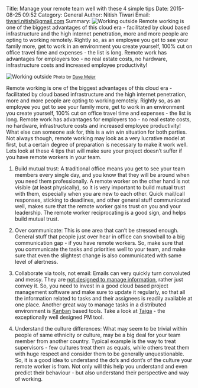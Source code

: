 Title: Manage your remote team well with these 4 simple tips
Date: 2015-08-25 09:52
Category: General
Author: Nitish Tiwari
Email: tiwari.nitish@gmail.com
Summary: ![Working outside]({filename}/images/2015-08-25_manage_your_remote_team_well_with_these_4_simple_tips/laptop-notebook-working-outside.jpg "Working outside") Remote working is one of the biggest advantages of this cloud era - facilitated by cloud based infrastructure and the high internet penetration, more and more people are opting to working remotely. Rightly so, as an employee you get to see your family more, get to work in  an environment you create yourself, 100% cut on office travel time and expenses - the list is long. Remote work has advantages for employers too - no real estate costs, no hardware, infrastructure costs and increased employee productivity!

![Working outside]({filename}/images/2015-08-25_manage_your_remote_team_well_with_these_4_simple_tips/laptop-notebook-working-outside.jpg "Working outside")
<small>Photo by [Dave Meier](http://picography.co/photos/working-outside/ "'Working outside' photo")</small>

Remote working is one of the biggest advantages of this cloud era - facilitated by cloud based infrastructure and the high internet penetration, more and more people are opting to working remotely. Rightly so, as an employee you get to see your family more, get to work in  an environment you create yourself, 100% cut on office travel time and expenses - the list is long. Remote work has advantages for employers too - no real estate costs, no hardware, infrastructure costs and increased employee productivity! What else can someone ask for, this is a win win situation for both parties. Not always though, remote working may look as a very lucrative model at first, but a certain degree of preparation is necessary to make it work well. Lets look at these 4 tips that will make sure your project doesn’t suffer if you have remote workers in your team.


1. Build mutual trust: A traditional office means you get to see your team members every single day, and you know that they will be around when you need them professionally. A remote worker on the other hand is not visible (at least physically), so it is very important to build mutual trust with them, especially when you are new to each other. Quick mail/call responses, sticking to deadlines, and other general stuff communicated well, makes sure that the remote worker gains trust on you and your leadership. The remote worker reciprocating is a good sign, and helps build mutual trust.

2. Over communicate: This is one area that can’t be stressed enough. General stuff that people just over hear in office can snowball to a big communication gap - if you have remote workers. So, make sure that you communicate the tasks and priorities well to your team, and make sure that even the slightest change is also communicated with same level of alertness.

3. Collaborate via tools, not email: Emails can very quickly turn convoluted and messy. They are [not designed to manage information](/4-reasons-you-shouldnt-fall-back-to-emails-for-project-management.html "See '4 reasons you shouldn’t fall back to emails for project management'"), rather just convey it. So, you need to invest in a good cloud based project management software and make sure to update it regularly, so that all the information related to tasks and their assignees is readily available at one place. Another great way to manage tasks in a distributed environment is [Kanban](/what-is-kanban.html "See 'What is a kanban?'") based tools. Take a look at [Taiga](https://taiga.io "Go to Taiga.io") - the exceptionally well designed PM tool.

4. Understand the culture differences: What may seem to be trivial within people of same ethnicity or culture, may be a big deal for your team member from another country. Typical example is the way to treat supervisors - few cultures treat them as equals, while others treat them with huge respect and consider them to be generally unquestionable. So, it is a good idea to understand the do’s and dont’s of the culture your remote worker is from. Not only will this help you understand and even predict their behaviour - but also understand their perspective and way of working.
